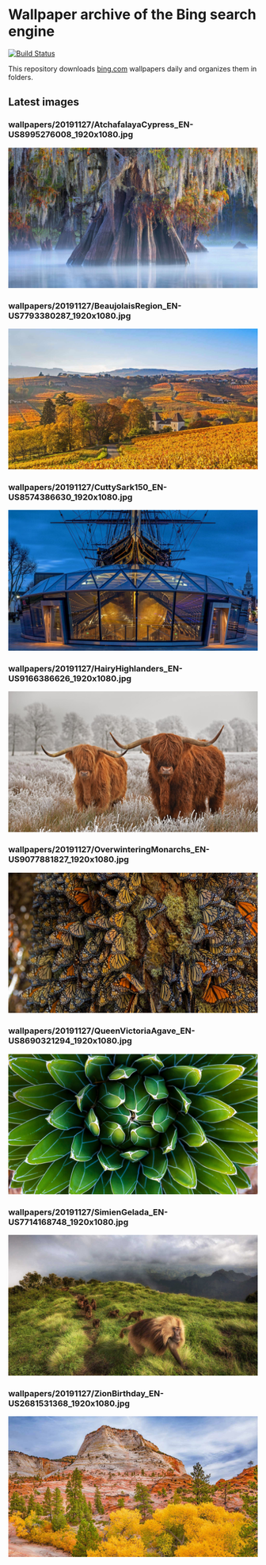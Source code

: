 # Wallpaper archive of the Bing search engine

[![Build Status](https://travis-ci.org/kijart/bing-daily-images-dl.svg?branch=wallpapers)](https://travis-ci.org/kijart/bing-daily-images-dl)

This repository downloads [bing.com](https://www.bing.com) wallpapers daily and organizes them in folders.

## Latest images

<!-- Wallpapers -->

### wallpapers/20191127/AtchafalayaCypress_EN-US8995276008_1920x1080.jpg

![wallpapers/20191127/AtchafalayaCypress_EN-US8995276008_1920x1080.jpg](wallpapers/20191127/AtchafalayaCypress_EN-US8995276008_1920x1080.jpg)

### wallpapers/20191127/BeaujolaisRegion_EN-US7793380287_1920x1080.jpg

![wallpapers/20191127/BeaujolaisRegion_EN-US7793380287_1920x1080.jpg](wallpapers/20191127/BeaujolaisRegion_EN-US7793380287_1920x1080.jpg)

### wallpapers/20191127/CuttySark150_EN-US8574386630_1920x1080.jpg

![wallpapers/20191127/CuttySark150_EN-US8574386630_1920x1080.jpg](wallpapers/20191127/CuttySark150_EN-US8574386630_1920x1080.jpg)

### wallpapers/20191127/HairyHighlanders_EN-US9166386626_1920x1080.jpg

![wallpapers/20191127/HairyHighlanders_EN-US9166386626_1920x1080.jpg](wallpapers/20191127/HairyHighlanders_EN-US9166386626_1920x1080.jpg)

### wallpapers/20191127/OverwinteringMonarchs_EN-US9077881827_1920x1080.jpg

![wallpapers/20191127/OverwinteringMonarchs_EN-US9077881827_1920x1080.jpg](wallpapers/20191127/OverwinteringMonarchs_EN-US9077881827_1920x1080.jpg)

### wallpapers/20191127/QueenVictoriaAgave_EN-US8690321294_1920x1080.jpg

![wallpapers/20191127/QueenVictoriaAgave_EN-US8690321294_1920x1080.jpg](wallpapers/20191127/QueenVictoriaAgave_EN-US8690321294_1920x1080.jpg)

### wallpapers/20191127/SimienGelada_EN-US7714168748_1920x1080.jpg

![wallpapers/20191127/SimienGelada_EN-US7714168748_1920x1080.jpg](wallpapers/20191127/SimienGelada_EN-US7714168748_1920x1080.jpg)

### wallpapers/20191127/ZionBirthday_EN-US2681531368_1920x1080.jpg

![wallpapers/20191127/ZionBirthday_EN-US2681531368_1920x1080.jpg](wallpapers/20191127/ZionBirthday_EN-US2681531368_1920x1080.jpg)

